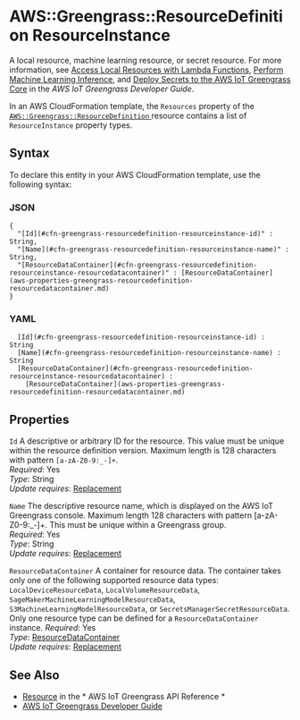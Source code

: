 # AWS::Greengrass::ResourceDefinition ResourceInstance<a name="aws-properties-greengrass-resourcedefinition-resourceinstance"></a>

<a name="aws-properties-greengrass-resourcedefinition-resourceinstance-description"></a>A local resource, machine learning resource, or secret resource\. For more information, see [Access Local Resources with Lambda Functions](https://docs.aws.amazon.com/greengrass/latest/developerguide/access-local-resources.html), [Perform Machine Learning Inference](https://docs.aws.amazon.com/greengrass/latest/developerguide/ml-inference.html), and [Deploy Secrets to the AWS IoT Greengrass Core](https://docs.aws.amazon.com/greengrass/latest/developerguide/secrets.html) in the *AWS IoT Greengrass Developer Guide*\.

<a name="aws-properties-greengrass-resourcedefinition-resourceinstance-inheritance"></a> In an AWS CloudFormation template, the `Resources` property of the [ `AWS::Greengrass::ResourceDefinition` ](https://docs.aws.amazon.com/AWSCloudFormation/latest/UserGuide/aws-resource-greengrass-resourcedefinition.html) resource contains a list of `ResourceInstance` property types\.

## Syntax<a name="aws-properties-greengrass-resourcedefinition-resourceinstance-syntax"></a>

To declare this entity in your AWS CloudFormation template, use the following syntax:

### JSON<a name="aws-properties-greengrass-resourcedefinition-resourceinstance-syntax.json"></a>

```
{
  "[Id](#cfn-greengrass-resourcedefinition-resourceinstance-id)" : String,
  "[Name](#cfn-greengrass-resourcedefinition-resourceinstance-name)" : String,
  "[ResourceDataContainer](#cfn-greengrass-resourcedefinition-resourceinstance-resourcedatacontainer)" : [ResourceDataContainer](aws-properties-greengrass-resourcedefinition-resourcedatacontainer.md)
}
```

### YAML<a name="aws-properties-greengrass-resourcedefinition-resourceinstance-syntax.yaml"></a>

```
﻿  [Id](#cfn-greengrass-resourcedefinition-resourceinstance-id) : String
﻿  [Name](#cfn-greengrass-resourcedefinition-resourceinstance-name) : String
﻿  [ResourceDataContainer](#cfn-greengrass-resourcedefinition-resourceinstance-resourcedatacontainer) : 
    [ResourceDataContainer](aws-properties-greengrass-resourcedefinition-resourcedatacontainer.md)
```

## Properties<a name="aws-properties-greengrass-resourcedefinition-resourceinstance-properties"></a>

`Id`  <a name="cfn-greengrass-resourcedefinition-resourceinstance-id"></a>
A descriptive or arbitrary ID for the resource\. This value must be unique within the resource definition version\. Maximum length is 128 characters with pattern `[a-zA-Z0-9:_-]+`\.  
*Required*: Yes  
*Type*: String  
*Update requires*: [Replacement](https://docs.aws.amazon.com/AWSCloudFormation/latest/UserGuide/using-cfn-updating-stacks-update-behaviors.html#update-replacement)

`Name`  <a name="cfn-greengrass-resourcedefinition-resourceinstance-name"></a>
The descriptive resource name, which is displayed on the AWS IoT Greengrass console\. Maximum length 128 characters with pattern \[a\-zA\-Z0\-9:\_\-\]\+\. This must be unique within a Greengrass group\.  
*Required*: Yes  
*Type*: String  
*Update requires*: [Replacement](https://docs.aws.amazon.com/AWSCloudFormation/latest/UserGuide/using-cfn-updating-stacks-update-behaviors.html#update-replacement)

`ResourceDataContainer`  <a name="cfn-greengrass-resourcedefinition-resourceinstance-resourcedatacontainer"></a>
A container for resource data\. The container takes only one of the following supported resource data types: `LocalDeviceResourceData`, `LocalVolumeResourceData`, `SageMakerMachineLearningModelResourceData`, `S3MachineLearningModelResourceData`, or `SecretsManagerSecretResourceData`\.  
Only one resource type can be defined for a `ResourceDataContainer` instance\.
*Required*: Yes  
*Type*: [ResourceDataContainer](aws-properties-greengrass-resourcedefinition-resourcedatacontainer.md)  
*Update requires*: [Replacement](https://docs.aws.amazon.com/AWSCloudFormation/latest/UserGuide/using-cfn-updating-stacks-update-behaviors.html#update-replacement)

## See Also<a name="aws-properties-greengrass-resourcedefinition-resourceinstance--seealso"></a>
+  [Resource](https://docs.aws.amazon.com/greengrass/latest/apireference/definitions-resource.html) in the * AWS IoT Greengrass API Reference * 
+  [AWS IoT Greengrass Developer Guide](https://docs.aws.amazon.com/greengrass/latest/developerguide/) 